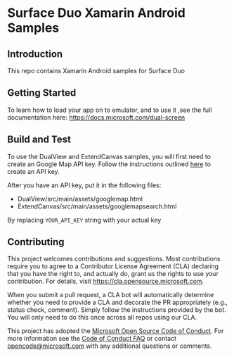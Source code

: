 # Surface Duo Xamarin Android Samples

## Introduction

This repo contains Xamarin Android samples for Surface Duo

## Getting Started

To learn how to load your app on to emulator, and to use it ,see the full documentation here: https://docs.microsoft.com/dual-screen

## Build and Test

To use the DualView and ExtendCanvas samples, you will first need to create an Google Map API key. Follow the instructions outlined [here](https://developers.google.com/maps/documentation/javascript/get-api-key) to create an API key.

After you have an API key, put it in the following files:

 - DualView/src/main/assets/googlemap.html
 - ExtendCanvas/src/main/assets/googlemapsearch.html

By replacing `YOUR_API_KEY` string with your actual key

## Contributing

This project welcomes contributions and suggestions.  Most contributions require you to agree to a
Contributor License Agreement (CLA) declaring that you have the right to, and actually do, grant us
the rights to use your contribution. For details, visit https://cla.opensource.microsoft.com.

When you submit a pull request, a CLA bot will automatically determine whether you need to provide
a CLA and decorate the PR appropriately (e.g., status check, comment). Simply follow the instructions
provided by the bot. You will only need to do this once across all repos using our CLA.

This project has adopted the [Microsoft Open Source Code of Conduct](https://opensource.microsoft.com/codeofconduct/).
For more information see the [Code of Conduct FAQ](https://opensource.microsoft.com/codeofconduct/faq/) or
contact [opencode@microsoft.com](mailto:opencode@microsoft.com) with any additional questions or comments.

